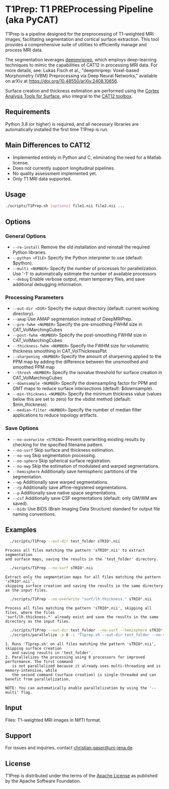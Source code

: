 # T1Prep: T1 PREProcessing Pipeline (aka PyCAT)
T1Prep is a pipeline designed for the preprocessing of T1-weighted MRI images, facilitating segmentation and cortical surface extraction. This tool provides a comprehensive suite of utilities to efficiently manage and process MRI data.

The segmentation leverages [deepmriprep](https://github.com/wwu-mmll/deepmriprep), which employs deep-learning techniques to mimic the capabilities of CAT12 in processing MRI data. For more details, see: Lukas Fisch et al., "deepmriprep: Voxel-based Morphometry (VBM) Preprocessing via Deep Neural Networks," available on arXiv at https://doi.org/10.48550/arXiv.2408.10656.

Surface creation and thickness estimation are performed using the [Cortex Analysis Tools for Surface](https://github.com/ChristianGaser/CAT-Surface), also integral to the [CAT12 toolbox](https://github.com/ChristianGaser/cat12).

## Requirements
Python 3.8 (or higher) is required, and all necessary libraries are automatically installed the first time T1Prep is run.

## Main Differences to CAT12
- Implemented entirely in Python and C, eliminating the need for a Matlab license.
- Does not currently support longitudinal pipelines.
- No quality assessment implemented yet.
- Only T1 MRI data supported.

## Usage
```bash
./scripts/T1Prep.sh [options] file1.nii file2.nii ...
```

## Options
### General Options
- `--re-install`              Remove the old installation and reinstall the required Python libraries.
- `--python <FILE>`           Specify the Python interpreter to use (default: $python).
- `--multi <NUMBER>`          Specify the number of processes for parallelization. Use '-1' to automatically estimate the number of available processors 
- `--debug`                   Enable verbose output, retain temporary files, and save additional debugging information.
  
### Processing Parameters
- `--out-dir <DIR>`           Specify the output directory (default: current working directory).
- `--amap`                    Use AMAP segmentation instead of DeepMRIPrep.
- `--pre-fwhm <NUMBER>`       Specify the pre-smoothing FWHM size in CAT_VolMarchingCubes 
- `--post-fwhm <NUMBER>`      Specify the post-smoothing FWHM size in CAT_VolMarchingCubes 
- `--thickness-fwhm <NUMBER>` Specify the FWHM size for volumetric thickness smoothing in CAT_VolThicknessPbt
- `--sharpening <NUMBER>`     Specify the amount of sharpening applied to the PPM map by adding the difference between the unsmoothed and smoothed PPM map 
- `--thresh <NUMBER>`         Specify the isovalue threshold for surface creation in CAT_VolMarchingCubes
- `--downsample <NUMBER>`     Specify the downsampling factor for PPM and GMT maps to reduce surface intersections (default: $downsample).
- `--min-thickness <NUMBER>`  Specify the minimum thickness value (values below this are set to zero) for the vbdist method (default: $min_thickness).
- `--median-filter <NUMBER>`  Specify the number of median filter applications to reduce topology artifacts.
  
### Save Options
- `--no-overwrite <STRING>`   Prevent overwriting existing results by checking for the specified filename pattern.
- `--no-surf`                 Skip surface and thickness estimation.
- `--no-seg`                  Skip segmentation processing.
- `--no-sphere`               Skip spherical surface registration.
- `--no-mwp`                  Skip the estimation of modulated and warped segmentations.
- `--hemisphere`              Additionally save hemispheric partitions of the segmentation.
- `--wp`                      Additionally save warped segmentations.
- `--rp`                      Additionally save affine-registered segmentations.
- `--p`                       Additionally save native space segmentations.
- `--csf`                     Additionally save CSF segmentations (default: only GM/WM are saved).
- `--bids`                    Use BIDS (Brain Imaging Data Structure) standard for output file naming conventions.

## Examples
```bash
  ./scripts/T1Prep --out-dir test_folder sTRIO*.nii
```
    Process all files matching the pattern 'sTRIO*.nii' to extract segmentation 
    and surface maps, saving the results in the 'test_folder' directory.

```bash
  ./scripts/T1Prep --no-surf sTRIO*.nii
```
    Extract only the segmentation maps for all files matching the pattern 'sTRIO*.nii',
    skipping surface creation and saving the results in the same directory as the input files.

```bash
  ./scripts/T1Prep --no-overwrite "surf/lh.thickness." sTRIO*.nii
```
    Process all files matching the pattern 'sTRIO*.nii', skipping all files, where the files
    'surf/lh.thickness.*' already exist and save the results in the same directory as the input files.

```bash
  ./scripts/T1Prep --out-dir test_folder --no-surf --hemisphere sTRIO*.nii
  ./scripts/parallelize -p 8 -c "T1prep.sh --out-dir test_folder --no-seg" sTRIO*.nii
```
    1. Runs 'T1prep.sh' on all files matching the pattern 'sTRIO*.nii', skipping surface creation 
       and saving results in 'test_folder'.
    2. Parallelizes the processing using 8 processors for improved performance. The first command 
       is not parallelized because it already uses multi-threading and is memory-intensive, while 
       the second command (surface creation) is single-threaded and can benefit from parallelization.
       
    NOTE: You can automatically enable parallelization by using the '--multi' flag.

## Input
Files: T1-weighted MRI images in NIfTI format.

## Support
For issues and inquiries, contact christian.gaser@uni-jena.de.

## License
T1Prep is distributed under the terms of the [Apache License](https://www.apache.org/licenses/LICENSE-2.0) as published by the Apache Software Foundation.

